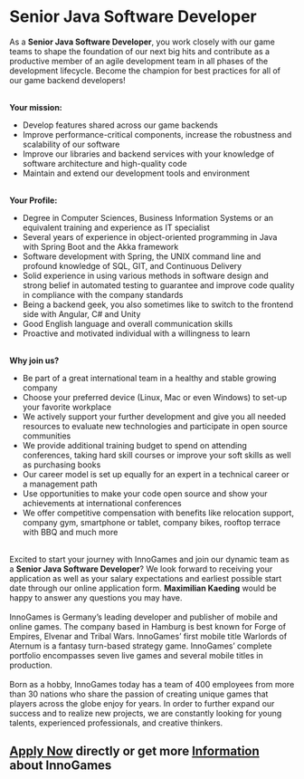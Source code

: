 <h1>Senior Java Software Developer</h1>
<p>As a <strong>Senior&nbsp;Java Software Developer</strong>, you work closely with our game teams to shape the foundation of our next big hits and contribute as a productive member of an agile development team in all phases of the development lifecycle. Become the champion for best practices for all of our game backend developers!<br /><br /></p><p><strong>Your mission:</strong></p><ul><li>Develop features shared across our game backends</li><li>Improve performance-critical components, increase the robustness and scalability of our software</li><li>Improve our libraries and backend services with your knowledge of software architecture and high-quality code</li><li>Maintain and extend our development tools and environment</li></ul><p>&nbsp;<br /> <strong>Your Profile:</strong></p><ul><li>Degree in Computer Sciences, Business Information Systems or an equivalent training and experience as IT specialist</li><li>Several years of experience in object-oriented programming in Java with Spring Boot and the Akka framework</li><li>Software development with Spring, the UNIX command line and profound knowledge of SQL, GIT, and Continuous Delivery</li><li>Solid experience in using various methods in software design and strong belief in automated testing to guarantee and improve code quality in compliance with the company standards</li><li>Being a backend geek, you also sometimes like to switch to the frontend side with Angular, C# and Unity</li><li>Good English language and overall communication skills</li><li>Proactive and motivated individual with a willingness to learn</li></ul><p><strong><br />Why join us?</strong></p><ul><li>Be part of a great international team in a healthy and stable growing company</li><li>Choose your preferred device (Linux, Mac or even Windows) to set-up your favorite workplace</li><li>We actively support your further development and give you all needed resources to evaluate new technologies and participate in open source communities</li><li>We provide additional training budget to spend on attending conferences, taking hard skill courses or improve your soft skills as well as purchasing books</li><li>Our career model is set up equally for an expert in a technical career or a management path</li><li>Use opportunities to make your code open source and show your achievements at international conferences</li><li>We offer competitive compensation with benefits like relocation support, company gym, smartphone or tablet, company bikes, rooftop terrace with BBQ and much more</li></ul><p><br />Excited to start your journey with InnoGames and join our dynamic team as a <strong>Senior Java Software Developer</strong>? We look forward to receiving your application as well as your salary expectations and earliest possible start date through our online application form. <strong>Maximilian Kaeding</strong> would be happy to answer any questions you may have.<br /><br />InnoGames is Germany&rsquo;s leading developer and publisher of mobile and online games. The company based in Hamburg is best known for Forge of Empires, Elvenar and Tribal Wars. InnoGames&rsquo; first mobile title Warlords of Aternum is a fantasy turn-based strategy game. InnoGames&rsquo; complete portfolio encompasses seven live games and several mobile titles in production.<br /><br />Born as a hobby, InnoGames today has a team of 400 employees from more than 30 nations who share the passion of creating unique games that players across the globe enjoy for years. In order to further expand our success and to realize new projects, we are constantly looking for young talents, experienced professionals, and creative thinkers.</p>

<h2><a href="https://jobs.jobvite.com/careers/innogames/job//or4fafwE/apply?__jvst=Job+Board&__jvsd=github_jobs_repo">Apply Now</a> directly or get more <a href="https://www.innogames.com/career/detail/job/senior-java-software-developer/?s=github_jobs_repo">Information</a> about InnoGames</h2>